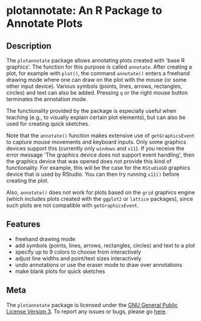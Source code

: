 plotannotate: An R Package to Annotate Plots
============================================

## Description

The `plotannotate` package allows annotating plots created with 'base R graphics'. The function for this purpose is called `annotate`. After creating a plot, for example with `plot()`, the command `annotate()` enters a freehand drawing mode where one can draw on the plot with the mouse (or some other input device). Various symbols (points, lines, arrows, rectangles, circles) and text can also be added. Pressing `q` or the right mouse button terminates the annotation mode.

The functionality provided by the package is especially useful when teaching (e.g., to visually explain certain plot elements), but can also be used for creating quick sketches.

Note that the `annotate()` function makes extensive use of `getGraphicsEvent` to capture mouse movements and keyboard inputs. Only some graphics devices support this (currently only `windows` and `x11`). If you receive the error message 'The graphics device does not support event handling', then the graphics device that was opened does not provide this kind of functionality. For example, this will be the case for the `RStudioGD` graphics device that is used by RStudio. You can then try running `x11()` before creating the plot.

Also, `annotate()` does not work for plots based on the `grid` graphics engine (which includes plots created with the `ggplot2` or `lattice` packages), since such plots are not compatible with `getGraphicsEvent`.

## Features

- freehand drawing mode
- add symbols (points, lines, arrows, rectangles, circles) and text to a plot
- specify up to 9 colors to choose from interactively
- adjust line widths and point/text sizes interactively
- undo annotations or use the eraser mode to draw over annotations
- make blank plots for quick sketches

## Meta

The `plotannotate` package is licensed under the [GNU General Public License Version 3](https://www.gnu.org/licenses/lgpl-3.0.txt). To report any issues or bugs, please go [here](https://github.com/wviechtb/plotannotate/issues).
